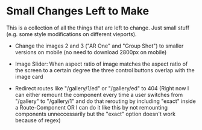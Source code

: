 # Small Changes Left to Make

This is a collection of all the things that are left to change. Just 
small stuff (e.g. some style modifications on different vieports).

* Change the images 2 and 3 ("AR One" and "Group Shot") to smaller 
versions on mobile (no need to download 2800px on mobile)

* Image Slider: When aspect ratio of image matches the aspect 
ratio of the screen to a certain degree the three control 
buttons overlap with the image card

* Redirect routes like "/gallery/1/ed" or "/gallery/ed" to 404 
(Right now I can either remount the component every time a user 
switches from "/gallery" to "/gallery/1" and do that rerouting 
by including "exact" inside a Route-Component OR I can do it like 
this by not remounting components unneccessarily but the "exact"
option doesn't work because of regex)

 


